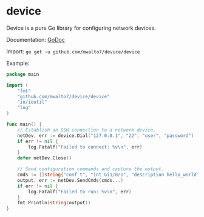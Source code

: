 # device

Device is a pure Go library for configuring network devices.

Documentation: [GoDoc](https://godoc.org/github.com/mwalto7/device/device)

Import: `go get -u github.com/mwalto7/device/device`

Example:

```go
package main

import (
    "fmt"
    "github.com/mwalto7/device/device"
    "io/ioutil"
    "log"
)

func main() {
    // Establish an SSH connection to a network device.
    netDev, err := device.Dial("127.0.0.1", "22", "user", "password")
    if err != nil {
        log.Fatalf("Failed to connect: %v\n", err)
    }
    defer netDev.Close()

    // Send configuration commands and capture the output.
    cmds := []string{"conf t", "int Gi1/0/1", "description hello_world", "exit", "exit"}
    output, err := netDev.SendCmds(cmds...)
    if err != nil {
        log.Fatalf("Failed to run: %v\n", err)
    }
    fmt.Println(string(output))
}
```
